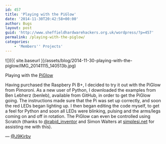 ```yaml
---
id: 457
title: 'Playing with the PiGlow'
date: '2014-11-30T20:42:58+00:00'
author: Bugs
layout: post
guid: 'http://www.sheffieldhardwarehackers.org.uk/wordpress/?p=457'
permalink: /playing-with-the-piglow/
categories:
    - 'Members'' Projects'
---
```


![]({{ site.baseurl }}/assets/blog/2014-11-30-playing-with-the-piglow/IMG_20141115_140513b.jpg)

Playing with the [PiGlow](http://shop.pimoroni.com/products/piglow)

Having purchased the Raspbery Pi B+, I decided to try it out with the PiGlow from Pimoroni. As a new user of Python, I downloaded the examples from Ben Lebherz (benleb), available from GitHub, in order to get the PiGlow going. The instructions made sure that the Pi was set up correctly, and soon the red LEDs began lighting up. I then began editing the code myself, to get a feel for Python and soon all LEDs were blinking, pulsing and the arms/legs coming on and off in rotation. The PiGlow can even be controlled using Scratch (thanks to [@rabid\_inventor](https://twitter.com/rabid_inventor) and Simon Walters at [simplesi.net](http://simplesi.net/) for assisting me with this).

— [@J9Kirby](https://twitter.com/J9Kirby)
<!--- path/to this posts images is ![]({{ site.baseurl }}/assets/blog/2014-11-30-playing-with-the-piglow/ --->